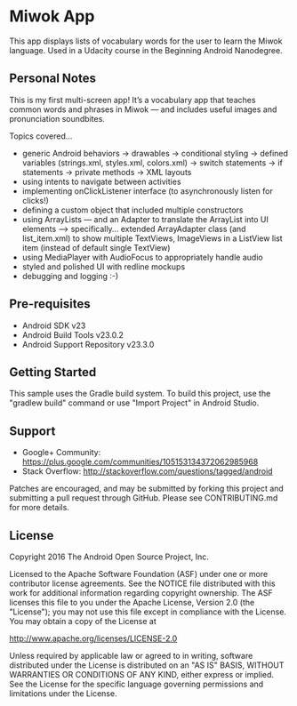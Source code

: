Miwok App
===================================

This app displays lists of vocabulary words for the user to learn the Miwok language.
Used in a Udacity course in the Beginning Android Nanodegree.


Personal Notes
--------------
This is my first multi-screen app! It’s a vocabulary app that teaches common words and phrases in Miwok — and includes useful images and pronunciation soundbites.

Topics covered…

- generic Android behaviors
    -> drawables
    -> conditional styling
    -> defined variables (strings.xml, styles.xml, colors.xml)
    -> switch statements
    -> if statements
    -> private methods
    -> XML layouts
- using intents to navigate between activities
- implementing onClickListener interface (to asynchronously listen for clicks!)
- defining a custom object that included multiple constructors
- using ArrayLists — and an Adapter to translate the ArrayList into UI elements
    —> specifically… extended ArrayAdapter class (and list_item.xml) to show multiple TextViews, ImageViews in a ListView list item (instead of default single TextView)
- using MediaPlayer with AudioFocus to appropriately handle audio
- styled and polished UI with redline mockups
- debugging and logging :-)

Pre-requisites
--------------

- Android SDK v23
- Android Build Tools v23.0.2
- Android Support Repository v23.3.0

Getting Started
---------------

This sample uses the Gradle build system. To build this project, use the
"gradlew build" command or use "Import Project" in Android Studio.

Support
-------

- Google+ Community: https://plus.google.com/communities/105153134372062985968
- Stack Overflow: http://stackoverflow.com/questions/tagged/android

Patches are encouraged, and may be submitted by forking this project and
submitting a pull request through GitHub. Please see CONTRIBUTING.md for more details.

License
-------

Copyright 2016 The Android Open Source Project, Inc.

Licensed to the Apache Software Foundation (ASF) under one or more contributor
license agreements.  See the NOTICE file distributed with this work for
additional information regarding copyright ownership.  The ASF licenses this
file to you under the Apache License, Version 2.0 (the "License"); you may not
use this file except in compliance with the License.  You may obtain a copy of
the License at

http://www.apache.org/licenses/LICENSE-2.0

Unless required by applicable law or agreed to in writing, software
distributed under the License is distributed on an "AS IS" BASIS, WITHOUT
WARRANTIES OR CONDITIONS OF ANY KIND, either express or implied.  See the
License for the specific language governing permissions and limitations under
the License.
